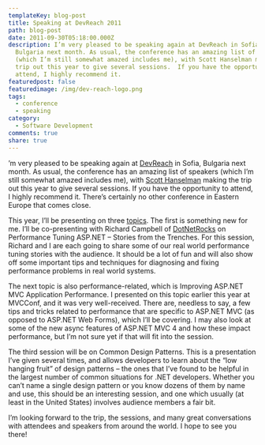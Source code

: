 ```yaml
---
templateKey: blog-post
title: Speaking at DevReach 2011
path: blog-post
date: 2011-09-30T05:18:00.000Z
description: I’m very pleased to be speaking again at DevReach in Sofia,
  Bulgaria next month. As usual, the conference has an amazing list of speakers
  (which I’m still somewhat amazed includes me), with Scott Hanselman making the
  trip out this year to give several sessions.  If you have the opportunity to
  attend, I highly recommend it.
featuredpost: false
featuredimage: /img/dev-reach-logo.png
tags:
  - conference
  - speaking
category:
  - Software Development
comments: true
share: true
---
```

’m very pleased to be speaking again at [DevReach](http://devreach.com/) in Sofia, Bulgaria next month. As usual, the conference has an amazing list of speakers (which I’m still somewhat amazed includes me), with [Scott Hanselman](http://hanselman.com/) making the trip out this year to give several sessions. If you have the opportunity to attend, I highly recommend it. There’s certainly no other conference in Eastern Europe that comes close.

This year, I’ll be presenting on three [topics](http://devreach.com/Event/Sessions.aspx). The first is something new for me. I’ll be co-presenting with Richard Campbell of [DotNetRocks](http://ardalis.com/dotnetrocks.com) on Performance Tuning ASP.NET – Stories from the Trenches. For this session, Richard and I are each going to share some of our real world performance tuning stories with the audience. It should be a lot of fun and will also show off some important tips and techniques for diagnosing and fixing performance problems in real world systems.

The next topic is also performance-related, which is Improving ASP.NET MVC Application Performance. I presented on this topic earlier this year at MVCConf, and it was very well-received. There are, needless to say, a few tips and tricks related to performance that are specific to ASP.NET MVC (as opposed to ASP.NET Web Forms), which I’ll be covering. I may also look at some of the new async features of ASP.NET MVC 4 and how these impact performance, but I’m not sure yet if that will fit into the session.

The third session will be on Common Design Patterns. This is a presentation I’ve given several times, and allows developers to learn about the “low hanging fruit” of design patterns – the ones that I’ve found to be helpful in the largest number of common situations for .NET developers. Whether you can’t name a single design pattern or you know dozens of them by name and use, this should be an interesting session, and one which usually (at least in the United States) involves audience members a fair bit.

I’m looking forward to the trip, the sessions, and many great conversations with attendees and speakers from around the world. I hope to see you there!